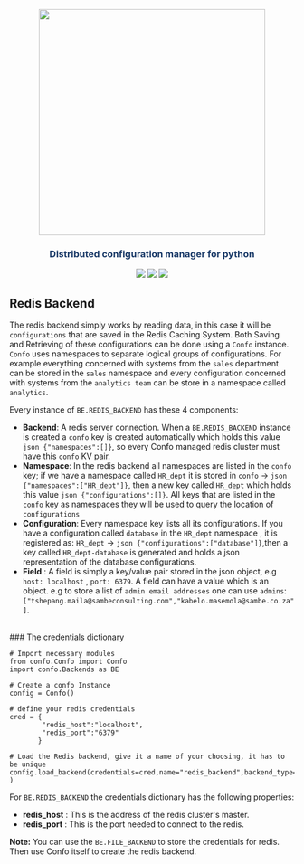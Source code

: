 
<p align="center"><img src="https://raw.githubusercontent.com/sambe-consulting/confo/master/assets/logo.png" width="400"></p>

<p align="center"><h3 style="color: #193967; text-align: center">Distributed configuration manager for python</h3></p>

<p align="center">
<a href="https://github.com/sambe-consulting/confo/actions/workflows/pytest-workflow.yml"><img src="https://github.com/sambe-consulting/confo/actions/workflows/pytest-workflow.yml/badge.svg"></a>
<a href="https://houndci.com"><img src="https://img.shields.io/badge/Reviewed_by-Hound-8E64B0.svg"></a>
<a href="https://github.com/apache/zookeeper/blob/master/LICENSE.txt"><img src="https://img.shields.io/github/license/apache/zookeeper"></a>


</p>

## Redis Backend
The redis backend simply works by reading data, in this case it will be `configurations` that are saved in the Redis Caching System. Both Saving and Retrieving of these configurations can be done using a `Confo` instance. `Confo` uses namespaces to separate logical groups of configurations. For example everything concerned with systems from the `sales` department can be stored in the `sales` namespace and every configuration concerned with systems from the `analytics team` can be store in a namespace called `analytics`.

Every instance of `BE.REDIS_BACKEND` has these 4 components:

 - **Backend**: A redis server connection. When a `BE.REDIS_BACKEND` instance is created a `confo` key is created automatically which holds this value `json {"namespaces":[]}`, so every Confo managed redis cluster must have this `confo` KV pair.
 - **Namespace**: In the redis backend all namespaces are listed in the `confo` key; if we have a namespace called `HR_dept` it is stored in `confo` -> `json {"namespaces":["HR_dept"]}`, then a new key called `HR_dept` which holds this value `json {"configurations":[]}`. All keys that are listed in the `confo` key as namespaces they will be used to query the location of `configurations`
 - **Configuration**: Every namespace key lists all its configurations. If you have a configuration called `database` in the `HR_dept` namespace , it is registered as: `HR_dept` -> `json {"configurations":["database"]}`,then a key called `HR_dept-database` is generated and holds a json representation of the database configurations.
 - **Field** : A field is simply a key/value pair stored in the json object, e.g `host: localhost` , `port: 6379`. A field can have a value which is an object. e.g to store a list of `admin email addresses` one can use `admins`: `["tshepang.maila@sambeconsulting.com","kabelo.masemola@sambe.co.za"]`.
<br>
### The credentials dictionary
 
```
# Import necessary modules
from confo.Confo import Confo
import confo.Backends as BE

# Create a confo Instance
config = Confo()

# define your redis credentials
cred = {
        "redis_host":"localhost",
        "redis_port":"6379"
       }

# Load the Redis backend, give it a name of your choosing, it has to be unique
config.load_backend(credentials=cred,name="redis_backend",backend_type=BE.REDIS_BACKEND )
```

For  `BE.REDIS_BACKEND` the credentials dictionary has the following properties:

- **redis_host** : This is the address of the redis cluster's master. 
- **redis_port** : This is the port needed to connect to the redis.

**Note:**
You can use the  `BE.FILE_BACKEND` to store the credentials for redis. Then use Confo itself to create the redis backend.


